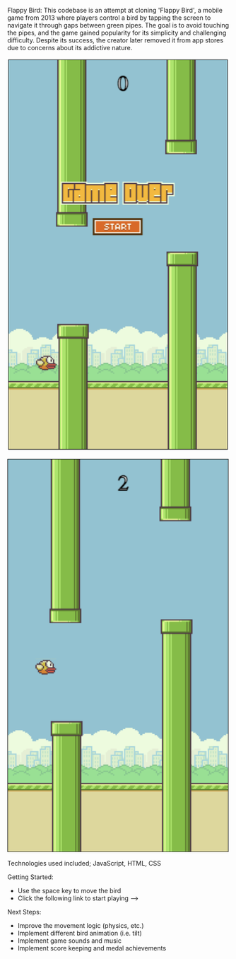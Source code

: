 Flappy Bird: This codebase is an attempt at cloning 'Flappy Bird', a mobile game from 2013 where players control a bird by tapping the screen to navigate it through gaps between green pipes. The goal is to avoid touching the pipes, and the game gained popularity for its simplicity and challenging difficulty. Despite its success, the creator later removed it from app stores due to concerns about its addictive nature.

![alt text](./imgs/SC1.png)

![alt text](./imgs/SC2.png)

Technologies used included; JavaScript, HTML, CSS

Getting Started:

-   Use the space key to move the bird
-   Click the following link to start playing -->

Next Steps:

-   Improve the movement logic (physics, etc.)
-   Implement different bird animation (i.e. tilt)
-   Implement game sounds and music
-   Implement score keeping and medal achievements

